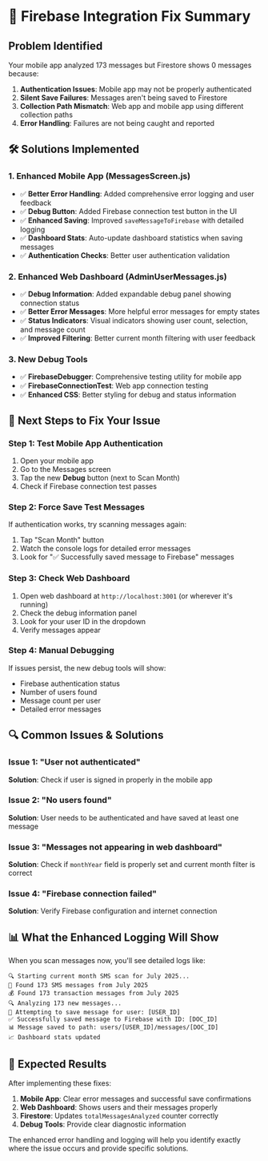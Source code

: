 # 🔧 Firebase Integration Fix Summary

## Problem Identified
Your mobile app analyzed 173 messages but Firestore shows 0 messages because:
1. **Authentication Issues**: Mobile app may not be properly authenticated
2. **Silent Save Failures**: Messages aren't being saved to Firestore
3. **Collection Path Mismatch**: Web app and mobile app using different collection paths
4. **Error Handling**: Failures are not being caught and reported

## 🛠️ Solutions Implemented

### 1. Enhanced Mobile App (MessagesScreen.js)
- ✅ **Better Error Handling**: Added comprehensive error logging and user feedback
- ✅ **Debug Button**: Added Firebase connection test button in the UI
- ✅ **Enhanced Saving**: Improved `saveMessageToFirebase` with detailed logging
- ✅ **Dashboard Stats**: Auto-update dashboard statistics when saving messages
- ✅ **Authentication Checks**: Better user authentication validation

### 2. Enhanced Web Dashboard (AdminUserMessages.js)
- ✅ **Debug Information**: Added expandable debug panel showing connection status
- ✅ **Better Error Messages**: More helpful error messages for empty states
- ✅ **Status Indicators**: Visual indicators showing user count, selection, and message count
- ✅ **Improved Filtering**: Better current month filtering with user feedback

### 3. New Debug Tools
- ✅ **FirebaseDebugger**: Comprehensive testing utility for mobile app
- ✅ **FirebaseConnectionTest**: Web app connection testing
- ✅ **Enhanced CSS**: Better styling for debug and status information

## 🚀 Next Steps to Fix Your Issue

### Step 1: Test Mobile App Authentication
1. Open your mobile app
2. Go to the Messages screen
3. Tap the new **Debug** button (next to Scan Month)
4. Check if Firebase connection test passes

### Step 2: Force Save Test Messages
If authentication works, try scanning messages again:
1. Tap "Scan Month" button
2. Watch the console logs for detailed error messages
3. Look for "✅ Successfully saved message to Firebase" messages

### Step 3: Check Web Dashboard
1. Open web dashboard at `http://localhost:3001` (or wherever it's running)
2. Check the debug information panel
3. Look for your user ID in the dropdown
4. Verify messages appear

### Step 4: Manual Debugging
If issues persist, the new debug tools will show:
- Firebase authentication status
- Number of users found
- Message count per user
- Detailed error messages

## 🔍 Common Issues & Solutions

### Issue 1: "User not authenticated"
**Solution**: Check if user is signed in properly in the mobile app

### Issue 2: "No users found"
**Solution**: User needs to be authenticated and have saved at least one message

### Issue 3: "Messages not appearing in web dashboard"
**Solution**: Check if `monthYear` field is properly set and current month filter is correct

### Issue 4: "Firebase connection failed"
**Solution**: Verify Firebase configuration and internet connection

## 📊 What the Enhanced Logging Will Show

When you scan messages now, you'll see detailed logs like:
```
🔍 Starting current month SMS scan for July 2025...
📅 Found 173 SMS messages from July 2025
💰 Found 173 transaction messages from July 2025
🔍 Analyzing 173 new messages...
💾 Attempting to save message for user: [USER_ID]
✅ Successfully saved message to Firebase with ID: [DOC_ID]
📊 Message saved to path: users/[USER_ID]/messages/[DOC_ID]
📈 Dashboard stats updated
```

## 🎯 Expected Results

After implementing these fixes:
1. **Mobile App**: Clear error messages and successful save confirmations
2. **Web Dashboard**: Shows users and their messages properly
3. **Firestore**: Updates `totalMessagesAnalyzed` counter correctly
4. **Debug Tools**: Provide clear diagnostic information

The enhanced error handling and logging will help you identify exactly where the issue occurs and provide specific solutions.
